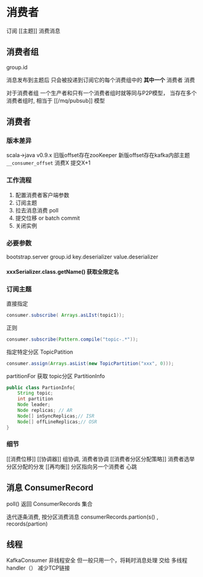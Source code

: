 # 消费者
订阅 [[主题]] 消费消息

## 消费者组
group.id

消息发布到主题后 只会被投递到订阅它的每个消费组中的 **其中一个** 消费者 消费

对于消费者组 
一个生产者和只有一个消费者组时就等同与P2P模型，
当存在多个消费者组时, 相当于 [[/mq/pubsub]] 模型

## 消费者
### 版本差异
scala->java v0.9.x 
旧版offset存在zooKeeper
新版offset存在kafka内部主题`__consumer_offset`
消费X 提交X+1

### 工作流程
1. 配置消费者客户端参数
2. 订阅主题
3. 拉去消息消费 poll
4. 提交位移 or batch commit
5. 关闭实例

### 必要参数
bootstrap.server
group.id
key.deserializer 
value.deserializer

#### xxxSerializer.class.getName() 获取全限定名

### 订阅主题
直接指定
```java
consumer.subscribe( Arrays.asLIst(topic1));
```
正则
```java
consumer.subscribe(Pattern.compile("topic-.*"));
```
指定特定分区 TopicPatition
```java
consumer.assign(Arrays.asList(new TopicPartition("xxx", 0)));
```

partitionFor 获取 topic分区 PartitionInfo
```java
public class PartionInfo{
    String topic;
    int partition
    Node leader;
    Node replicas; // AR
    Node[] inSyncReplicas;// ISR
    Node[] offLineReplicas;// OSR
}
```

### 细节
[[消费位移]]
[[协调器]] 组协调, 消费者协调
[[消费者分区分配策略]]
消费者选举
分区分配的分发
[[再均衡]] 分区指向另一个消费者
心跳

## 消息 ConsumerRecord
poll() 返回 ConsumerRecords 集合

迭代逐条消费, 按分区消费消息 consumerRecords.partion(s() , records(partion)  


## 线程
KafkaConsumer 非线程安全
但一般只用一个，将耗时消息处理 交给 多线程handler（）
减少TCP链接
